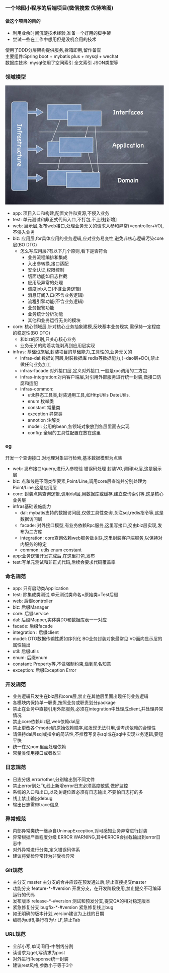 ### 一个地图小程序的后端项目(微信搜索 优待地图)
#### 做这个项目的目的
   + 利用业余时间沉淀技术经验,准备一个好用的脚手架
   + 尝试一些在工作中想用但是没机会用的技术

使用了DDD分层架构提供服务,拆箱即用,留作备查<br>
主要组件:Spring boot + mybatis plus + mysql + wechat <br>
数据库技术: mysql使用了空间索引 全文索引 JSON类型等<br>


### 领域模型

![img.png](img.png)

+ app: 项目入口和构建,配置文件和资源,不侵入业务<br>
+ test: 单元测试和非正式代码入口,不打包,不上线[新增]<br>
+ web: 展示层,发布web接口,处理业务无关的请求入参和异常(=controller+VO),不侵入业务 <br>
+ biz: 应用层,for具体应用的业务逻辑,应对业务易变性,避免非核心逻辑污染core层(BO DTO)<br>
    + 怎么写应用层?有以下几个原则,看下是否符合
        + 业务流程编排和集成
        + 入出参转换,接口适配
        + 安全认证,权限控制
        + 切面功能如日志拦截
        + 应用级异常的处理
        + 调度job入口(不含业务逻辑)
        + 消息订阅入口(不含业务逻辑)
        + 流程引擎功能(不含业务逻辑)
        + 业务报警功能
        + 业务统计分析功能
        + 其他和业务运行无关的模块
+ core: 核心领域层,针对核心业务抽象建模,反映基本业务现实,需保持一定程度的稳定性(BO DTO)<br>
    + 和biz的区别,只关心核心业务
    + 业务无关的附着功能剥离到应用层实现
+ infras: 基础设施层,封装项目的基础能力,工具性的,业务无关的<br>
    - infras-dal:数据访问层,封装数据库 redis等数据能力,(=dao层+DO),禁止做任何业务加工<br>
    - infras-facade:对外接口层,定义对外接口,一般是rpc调用的二方包<br>
    - infras-integration:对内客户端层,对引用外部服务进行统一封装,做接口防腐和适配<br>
    - infras-common:
        - util:静态工具类,封装通用工具,如HttpUtils DateUtils.<br>
        - enum 枚举类<br>
        - constant 常量类<br>
        - exception 异常类
        - annotion 注解类
        - model: 公用的bean,各领域对象放到各层里面去实现
        - config: 全局的工具性配置在放在这里

### eg

开发一个查询接口,对地理对象进行检索,基本数据模型为点集<br>

+ web: 发布接口/query,进行入参校验 错误码处理 封装VO,调用biz层,这是展示层<br>
+ biz: 点和线是不同类型要素,Point/Line,调用core层查询并分别处理为Point/Line,这是应用层<br>
+ core: 封装点集查询逻辑,调用dal层,用数据库或缓存,建立查询索引等,这是核心业务层<br>
+ infras基础设施能力<br>
    - dal: mybatis支持的数据访问层,仅做工具性查询,关注sql,redis指令等,这是数据访问层<br>
    - facade: 对外接口模型,有业务依赖Rpc服务,这里写接口,交由biz层实现,发布为二方库<br>
    - integration: core查询依赖web服务做关联,这里封装客户端服务,以保持对内服务的稳定<br>
    - common: utils enum constant
+ app:业务逻辑开发完成后,在这里打包,发布<br>
+ test:写单元测试和非正式代码,后续会要求代码覆盖率<br>

### 命名规范

+ app: 只有启动类Application
+ test: 除集成类测试,单元测试类命名=原始类+Test后缀
+ web: 后缀controller
+ biz: 后缀Manager
+ core: 后缀service
+ dal: 后缀Mapper,实体类DO和数据库表一一对应
+ facade: 后缀facade
+ integration : 后缀client
+ model: DTO数据传输性质如序列化 BO业务封装对象最常见 VO面向显示层的属性输出
+ util: 后缀utils
+ enum: 后缀enum
+ constant: Property等,不做强制约束,做到见名知意
+ exception: 后缀Exception Error

### 开发规范

+ 业务逻辑只发生在biz层和core层,禁止在其他层里面出现任何业务逻辑
+ 各模块内保持单一职责,按照业务或职责划分package
+ 禁止在业务中直接引用外部服务,必须在integration中处理成client,并处理异常情况
+ 禁止core依赖biz层,web依赖dal层
+ 禁止更改各个model的原始依赖顺序,如发现无法引用,请考虑依赖的合理性
+ 请保持dal层sql或指令的简洁性,不推荐写复杂sql或在sql中实现业务逻辑,要短平快
+ 统一在父pom里面处理依赖
+ 常量类使用接口或者枚举

### 日志规范

+ 日志分级,error/other,分别输出到不同文件
+ 禁止error到处飞,线上新增error日志必须高度敏感,做好监控
+ 系统的入口和出口,以及关键位置必须有日志输出,不要怕日志打的多
+ 线上禁止输出debug
+ 输出日志需带trace信息

### 异常规范

+ 内部异常类统一继承自UnimapException,对可感知业务异常进行封装
+ 异常根据严重程度分级 ERROR WARNING,其中ERROR会拦截输出到error日志中
+ 对外异常进行分类,定义错误码体系
+ 建议将受检异常转为非受检异常

### Git规范

+ 主分支 master 主分支的合并应该在预发通过后,禁止直接提交master
+ 功能分支 feature-*-#version 开发分支，在开发阶段使用,禁止提交不可编译运行的代码
+ 发布版本 release-*-#version 测试和预发分支,提交QA的相对稳定版本
+ 紧急修复分支 bugfix-*-#version 紧急修复线上bug
+ 如无明确的版本计划,version建议为上线的日期
+ 编码为utf8,换行符为\r LF,禁止Tab

### URL规范

+ 全部小写,单词间用-中划线分割
+ 读请求为get,写请求为post
+ 对外进行Response统一封装
+ 建议rest风格,参数小于等于3个


